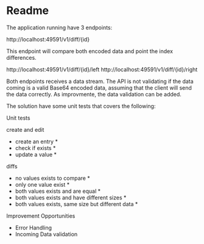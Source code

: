 # Readme

The application running have 3 endpoints:

http://localhost:49591/v1/diff/{id}

This endpoint will compare both encoded data and point the index differences.

http://localhost:49591/v1/diff/{id}/left
http://localhost:49591/v1/diff/{id}/right

Both endpoints receives a data stream. The API is not validating if the data coming is a valid Base64 encoded data, assuming that the client will send the data correctly.
As improvmente, the data validation can be added.

The solution have some unit tests that covers the following:

Unit tests

create and edit
- create an entry *
- check if exists *
- update a value *

diffs
- no values exists to compare *
- only one value exist *
- both values exists and are equal *
- both values exists and have different sizes *
- both values exists, same size but different data *

Improvement Opportunities

- Error Handling
- Incoming Data validation
